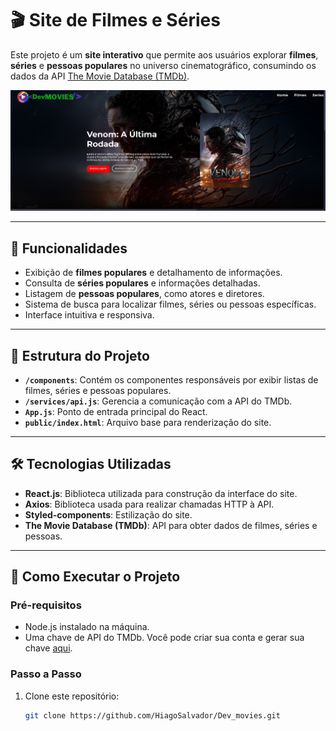# 🎬 Site de Filmes e Séries 

Este projeto é um **site interativo** que permite aos usuários explorar **filmes**, **séries** e **pessoas populares** no universo cinematográfico, consumindo os dados da API [The Movie Database (TMDb)](https://www.themoviedb.org/documentation/api).

![Site de filmes e séries](https://raw.githubusercontent.com/HiagoSalvador/Dev_movies/main/src/assets/devMovies.png)

---

## 🌟 Funcionalidades

- Exibição de **filmes populares** e detalhamento de informações.
- Consulta de **séries populares** e informações detalhadas.
- Listagem de **pessoas populares**, como atores e diretores.
- Sistema de busca para localizar filmes, séries ou pessoas específicas.
- Interface intuitiva e responsiva.

---

## 📂 Estrutura do Projeto


- **`/components`**: Contém os componentes responsáveis por exibir listas de filmes, séries e pessoas populares.
- **`/services/api.js`**: Gerencia a comunicação com a API do TMDb.
- **`App.js`**: Ponto de entrada principal do React.
- **`public/index.html`**: Arquivo base para renderização do site.

---

## 🛠 Tecnologias Utilizadas

- **React.js**: Biblioteca utilizada para construção da interface do site.
- **Axios**: Biblioteca usada para realizar chamadas HTTP à API.
- **Styled-components**: Estilização do site.
- **The Movie Database (TMDb)**: API para obter dados de filmes, séries e pessoas.

---

## 🚀 Como Executar o Projeto

### Pré-requisitos

- Node.js instalado na máquina.
- Uma chave de API do TMDb. Você pode criar sua conta e gerar sua chave [aqui](https://www.themoviedb.org/settings/api).

### Passo a Passo

1. Clone este repositório:
   ```bash
   git clone https://github.com/HiagoSalvador/Dev_movies.git





